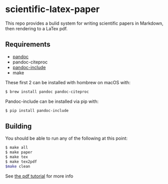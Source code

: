 # scientific-latex-paper

This repo provides a bulid system for writing scientific papers in Markdown, then rendering to a LaTex pdf.

## Requirements

- [pandoc](https://pandoc.org/installing.html)
- pandoc-citeproc
- [pandoc-include](https://github.com/DCsunset/pandoc-include)
- make

These first 2 can be installed with hombrew on macOS with:

```bash
$ brew install pandoc pandoc-citeproc
```

Pandoc-include can be installed via pip with:
```bash
$ pip install pandoc-include
```

## Building
You should be able to run any of the following at this point:
```bash
$ make all
$ make paper 
$ make tex
$ make tex2pdf
$make clean
```
See [the pdf tutorial](./tutorial.pdf) for more info
